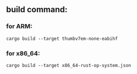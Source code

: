 ## build command:

### for ARM:
```
cargo build --target thumbv7em-none-eabihf
```

### for x86_64:
```
cargo build --target x86_64-rust-op-system.json
```